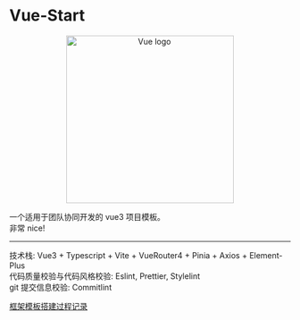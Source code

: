 # Vue-Start

<p align="center"><a href="https://vuejs.org" target="_blank" rel="noopener noreferrer"><img width="300" src="https://assets.fedtop.com/picbed/vue-super.png" alt="Vue logo"></a></p>

一个适用于团队协同开发的 vue3 项目模板。  
非常 nice!

---

技术栈: Vue3 + Typescript + Vite + VueRouter4 + Pinia + Axios + Element-Plus  
代码质量校验与代码风格校验: Eslint, Prettier, Stylelint  
git 提交信息校验: Commitlint

[框架模板搭建过程记录](./RECORD.md)
